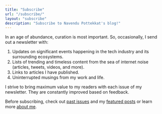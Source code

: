 ```yaml
---
title: "Subscribe"
url: "/subscribe/"
layout: "subscribe"
description: "Subscribe to Navendu Pottekkat's blog!"
---
```


In an age of abundance, curation is most important. So, occasionally, I send out a newsletter with:

1. Updates on significant events happening in the tech industry and its surrounding ecosystems.
2. Lists of trending and timeless content from the sea of internet noise (articles, tweets, videos, and more).
3. Links to articles I have published.
4. Uninterrupted musings from my work and life.

I strive to bring maximum value to my readers with each issue of my newsletter. They are constantly improved based on feedback.

Before subscribing, check out [past issues](/newsletters/) and my [featured posts](/categories/featured/) or learn more [about me](/about).
